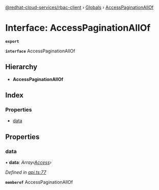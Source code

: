 [@redhat-cloud-services/rbac-client](../README.md) › [Globals](../globals.md) › [AccessPaginationAllOf](accesspaginationallof.md)

# Interface: AccessPaginationAllOf

**`export`** 

**`interface`** AccessPaginationAllOf

## Hierarchy

* **AccessPaginationAllOf**

## Index

### Properties

* [data](accesspaginationallof.md#data)

## Properties

###  data

• **data**: *Array‹[Access](access.md)›*

*Defined in [api.ts:77](https://github.com/RedHatInsights/javascript-clients.gi/blob/master/packages/rbac/api.ts#L77)*

**`memberof`** AccessPaginationAllOf
